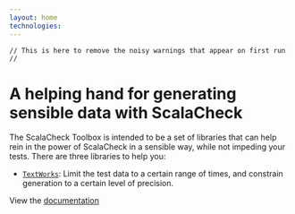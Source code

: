 ```yaml
---
layout: home
technologies:
---
```


```tut:invisible
// This is here to remove the noisy warnings that appear on first run
//
```

# A helping hand for generating sensible data with ScalaCheck
The ScalaCheck Toolbox is intended to be a set of libraries that can help rein in the power of ScalaCheck in a sensible way, while not impeding your tests. There are three libraries to help you:

  * [`TextWorks`](/watrworks/docs/textworks/): Limit the test data to a certain range of times, and constrain generation to a certain level of precision.


View the [documentation](/watrworks/docs/) 
